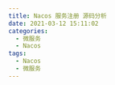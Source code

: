 ```yaml
---
title: Nacos 服务注册 源码分析
date: 2021-03-12 15:11:02
categories: 
  - 微服务
  - Nacos  
tags: 
  - Nacos
  - 微服务
---
```




